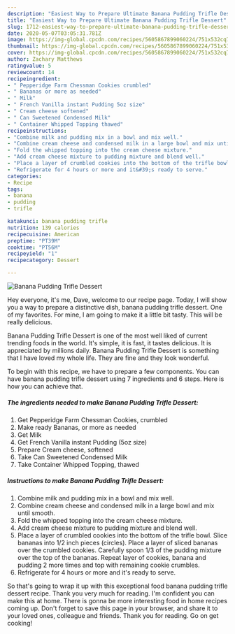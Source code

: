 ```yaml
---
description: "Easiest Way to Prepare Ultimate Banana Pudding Trifle Dessert"
title: "Easiest Way to Prepare Ultimate Banana Pudding Trifle Dessert"
slug: 1712-easiest-way-to-prepare-ultimate-banana-pudding-trifle-dessert
date: 2020-05-07T03:05:31.781Z
image: https://img-global.cpcdn.com/recipes/5605867899060224/751x532cq70/banana-pudding-trifle-dessert-recipe-main-photo.jpg
thumbnail: https://img-global.cpcdn.com/recipes/5605867899060224/751x532cq70/banana-pudding-trifle-dessert-recipe-main-photo.jpg
cover: https://img-global.cpcdn.com/recipes/5605867899060224/751x532cq70/banana-pudding-trifle-dessert-recipe-main-photo.jpg
author: Zachary Matthews
ratingvalue: 5
reviewcount: 14
recipeingredient:
- " Pepperidge Farm Chessman Cookies crumbled"
- " Bananas or more as needed"
- " Milk"
- " French Vanilla instant Pudding 5oz size"
- " Cream cheese softened"
- " Can Sweetened Condensed Milk"
- " Container Whipped Topping thawed"
recipeinstructions:
- "Combine milk and pudding mix in a bowl and mix well."
- "Combine cream cheese and condensed milk in a large bowl and mix until smooth."
- "Fold the whipped topping into the cream cheese mixture."
- "Add cream cheese mixture to pudding mixture and blend well."
- "Place a layer of crumbled cookies into the bottom of the trifle bowl. Slice bananas into 1/2 inch pieces (circles). Place a layer of sliced bananas over the crumbled cookies. Carefully spoon 1/3 of the pudding mixture over the top of the bananas. Repeat layer of cookies, banana and pudding 2 more times and top with remaining cookie crumbles."
- "Refrigerate for 4 hours or more and it&#39;s ready to serve."
categories:
- Recipe
tags:
- banana
- pudding
- trifle

katakunci: banana pudding trifle 
nutrition: 139 calories
recipecuisine: American
preptime: "PT39M"
cooktime: "PT56M"
recipeyield: "1"
recipecategory: Dessert

---
```



![Banana Pudding Trifle Dessert](https://img-global.cpcdn.com/recipes/5605867899060224/751x532cq70/banana-pudding-trifle-dessert-recipe-main-photo.jpg)

Hey everyone, it's me, Dave, welcome to our recipe page. Today, I will show you a way to prepare a distinctive dish, banana pudding trifle dessert. One of my favorites. For mine, I am going to make it a little bit tasty. This will be really delicious.



Banana Pudding Trifle Dessert is one of the most well liked of current trending foods in the world. It's simple, it is fast, it tastes delicious. It is appreciated by millions daily. Banana Pudding Trifle Dessert is something that I have loved my whole life. They are fine and they look wonderful.


To begin with this recipe, we have to prepare a few components. You can have banana pudding trifle dessert using 7 ingredients and 6 steps. Here is how you can achieve that.

<!--inarticleads1-->

##### The ingredients needed to make Banana Pudding Trifle Dessert:

1. Get  Pepperidge Farm Chessman Cookies, crumbled
1. Make ready  Bananas, or more as needed
1. Get  Milk
1. Get  French Vanilla instant Pudding (5oz size)
1. Prepare  Cream cheese, softened
1. Take  Can Sweetened Condensed Milk
1. Take  Container Whipped Topping, thawed




<!--inarticleads2-->

##### Instructions to make Banana Pudding Trifle Dessert:

1. Combine milk and pudding mix in a bowl and mix well.
1. Combine cream cheese and condensed milk in a large bowl and mix until smooth.
1. Fold the whipped topping into the cream cheese mixture.
1. Add cream cheese mixture to pudding mixture and blend well.
1. Place a layer of crumbled cookies into the bottom of the trifle bowl. Slice bananas into 1/2 inch pieces (circles). Place a layer of sliced bananas over the crumbled cookies. Carefully spoon 1/3 of the pudding mixture over the top of the bananas. Repeat layer of cookies, banana and pudding 2 more times and top with remaining cookie crumbles.
1. Refrigerate for 4 hours or more and it&#39;s ready to serve.




So that's going to wrap it up with this exceptional food banana pudding trifle dessert recipe. Thank you very much for reading. I'm confident you can make this at home. There is gonna be more interesting food in home recipes coming up. Don't forget to save this page in your browser, and share it to your loved ones, colleague and friends. Thank you for reading. Go on get cooking!
